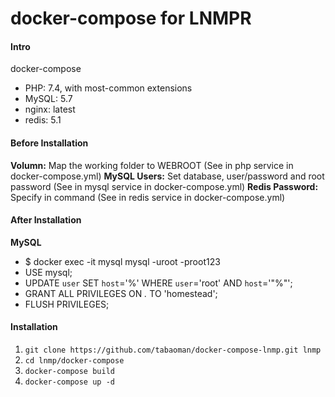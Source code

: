 # docker-compose for LNMPR

#### Intro
docker-compose
* PHP: 7.4, with most-common extensions
* MySQL: 5.7
* nginx: latest
* redis: 5.1

#### Before Installation
**Volumn:** Map the working folder to WEBROOT (See in php service in docker-compose.yml)
**MySQL Users:** Set database, user/password and root password (See in mysql service in docker-compose.yml)
**Redis Password:** Specify in command (See in redis service in docker-compose.yml)

#### After Installation
**MySQL**
* $ docker exec -it mysql mysql -uroot -proot123
* USE mysql;
* UPDATE `user` SET `host`='%' WHERE `user`='root' AND `host`='"%"';
* GRANT ALL PRIVILEGES ON *.* TO 'homestead';
* FLUSH PRIVILEGES;

#### Installation

1.  `git clone https://github.com/tabaoman/docker-compose-lnmp.git lnmp`
2.  `cd lnmp/docker-compose`
3.  `docker-compose build`
4.  `docker-compose up -d`

